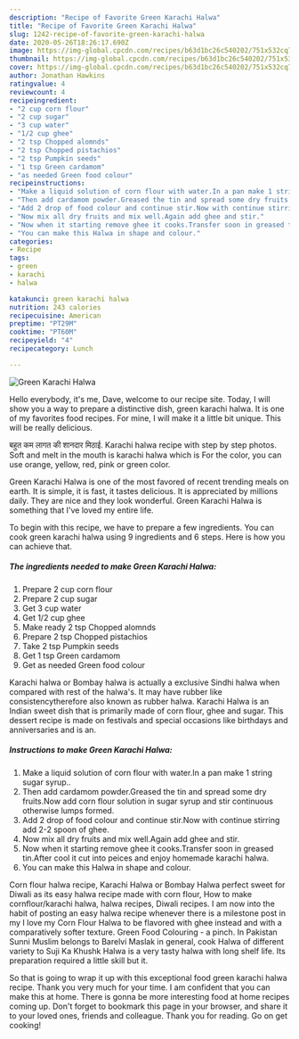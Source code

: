 ```yaml
---
description: "Recipe of Favorite Green Karachi Halwa"
title: "Recipe of Favorite Green Karachi Halwa"
slug: 1242-recipe-of-favorite-green-karachi-halwa
date: 2020-05-26T18:26:17.690Z
image: https://img-global.cpcdn.com/recipes/b63d1bc26c540202/751x532cq70/green-karachi-halwa-recipe-main-photo.jpg
thumbnail: https://img-global.cpcdn.com/recipes/b63d1bc26c540202/751x532cq70/green-karachi-halwa-recipe-main-photo.jpg
cover: https://img-global.cpcdn.com/recipes/b63d1bc26c540202/751x532cq70/green-karachi-halwa-recipe-main-photo.jpg
author: Jonathan Hawkins
ratingvalue: 4
reviewcount: 4
recipeingredient:
- "2 cup corn flour"
- "2 cup sugar"
- "3 cup water"
- "1/2 cup ghee"
- "2 tsp Chopped alomnds"
- "2 tsp Chopped pistachios"
- "2 tsp Pumpkin seeds"
- "1 tsp Green cardamom"
- "as needed Green food colour"
recipeinstructions:
- "Make a liquid solution of corn flour with water.In a pan make 1 string sugar syrup.."
- "Then add cardamom powder.Greased the tin and spread some dry fruits.Now add corn flour solution in sugar syrup and stir continuous otherwise lumps formed."
- "Add 2 drop of food colour and continue stir.Now with continue stirring add 2-2 spoon of ghee."
- "Now mix all dry fruits and mix well.Again add ghee and stir."
- "Now when it starting remove ghee it cooks.Transfer soon in greased tin.After cool it cut into peices and enjoy homemade karachi halwa."
- "You can make this Halwa in shape and colour."
categories:
- Recipe
tags:
- green
- karachi
- halwa

katakunci: green karachi halwa 
nutrition: 243 calories
recipecuisine: American
preptime: "PT29M"
cooktime: "PT60M"
recipeyield: "4"
recipecategory: Lunch

---
```



![Green Karachi Halwa](https://img-global.cpcdn.com/recipes/b63d1bc26c540202/751x532cq70/green-karachi-halwa-recipe-main-photo.jpg)

Hello everybody, it's me, Dave, welcome to our recipe site. Today, I will show you a way to prepare a distinctive dish, green karachi halwa. It is one of my favorites food recipes. For mine, I will make it a little bit unique. This will be really delicious.

बहुत कम लागत की शानदार मिठाई. Karachi halwa recipe with step by step photos. Soft and melt in the mouth is karachi halwa which is For the color, you can use orange, yellow, red, pink or green color.

Green Karachi Halwa is one of the most favored of recent trending meals on earth. It is simple, it is fast, it tastes delicious. It is appreciated by millions daily. They are nice and they look wonderful. Green Karachi Halwa is something that I've loved my entire life.


To begin with this recipe, we have to prepare a few ingredients. You can cook green karachi halwa using 9 ingredients and 6 steps. Here is how you can achieve that.

<!--inarticleads1-->

##### The ingredients needed to make Green Karachi Halwa:

1. Prepare 2 cup corn flour
1. Prepare 2 cup sugar
1. Get 3 cup water
1. Get 1/2 cup ghee
1. Make ready 2 tsp Chopped alomnds
1. Prepare 2 tsp Chopped pistachios
1. Take 2 tsp Pumpkin seeds
1. Get 1 tsp Green cardamom
1. Get as needed Green food colour


Karachi halwa or Bombay halwa is actually a exclusive Sindhi halwa when compared with rest of the halwa&#39;s. It may have rubber like consistencytherefore also known as rubber halwa. Karachi Halwa is an Indian sweet dish that is primarily made of corn flour, ghee and sugar. This dessert recipe is made on festivals and special occasions like birthdays and anniversaries and is an. 

<!--inarticleads2-->

##### Instructions to make Green Karachi Halwa:

1. Make a liquid solution of corn flour with water.In a pan make 1 string sugar syrup..
1. Then add cardamom powder.Greased the tin and spread some dry fruits.Now add corn flour solution in sugar syrup and stir continuous otherwise lumps formed.
1. Add 2 drop of food colour and continue stir.Now with continue stirring add 2-2 spoon of ghee.
1. Now mix all dry fruits and mix well.Again add ghee and stir.
1. Now when it starting remove ghee it cooks.Transfer soon in greased tin.After cool it cut into peices and enjoy homemade karachi halwa.
1. You can make this Halwa in shape and colour.


Corn flour halwa recipe, Karachi Halwa or Bombay Halwa perfect sweet for Diwali as its easy halwa recipe made with corn flour, How to make cornflour/karachi halwa, halwa recipes, Diwali recipes. I am now into the habit of posting an easy halwa recipe whenever there is a milestone post in my I love my Corn Flour Halwa to be flavored with ghee instead and with a comparatively softer texture. Green Food Colouring - a pinch. In Pakistan Sunni Muslim belongs to Barelvi Maslak in general, cook Halwa of different variety to Suji Ka Khushk Halwa is a very tasty halwa with long shelf life. Its preparation required a little skill but it. 

So that is going to wrap it up with this exceptional food green karachi halwa recipe. Thank you very much for your time. I am confident that you can make this at home. There is gonna be more interesting food at home recipes coming up. Don't forget to bookmark this page in your browser, and share it to your loved ones, friends and colleague. Thank you for reading. Go on get cooking!
